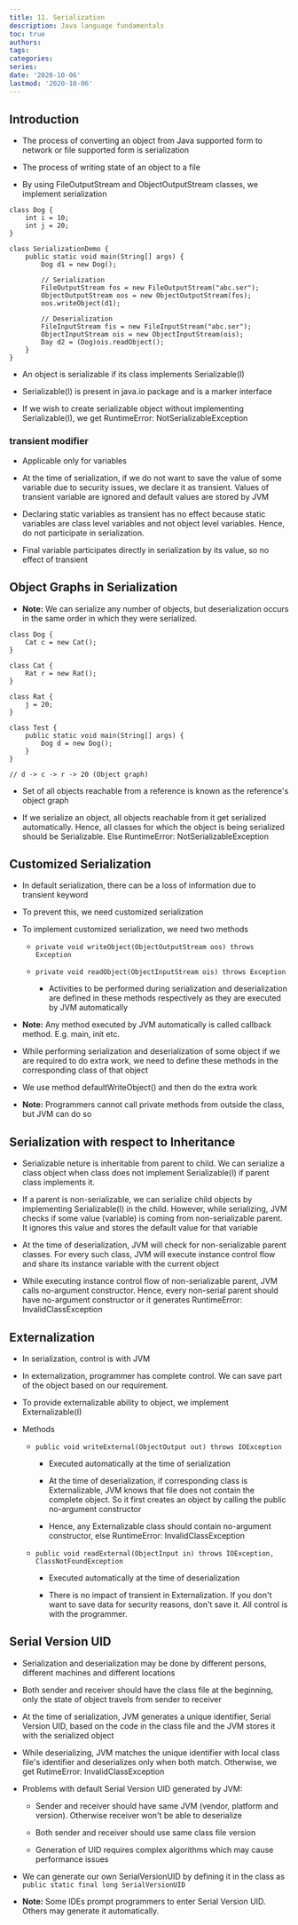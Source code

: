 ```yaml
---
title: 11. Serialization
description: Java language fundamentals
toc: true
authors:
tags:
categories:
series:
date: '2020-10-06'
lastmod: '2020-10-06'
---
```


## Introduction

- The process of converting an object from Java supported form to network or file supported form is serialization

- The process of writing state of an object to a file

- By using FileOutputStream and ObjectOutputStream classes, we implement serialization

```
class Dog {
    int i = 10;
    int j = 20;
}

class SerializationDemo {
    public static void main(String[] args) {
        Dog d1 = new Dog();

        // Serialization
        FileOutputStream fos = new FileOutputStream("abc.ser");
        ObjectOutputStream oos = new ObjectOutputStream(fos);
        oos.writeObject(d1);

        // Deserialization
        FileInputStream fis = new FileInputStream("abc.ser");
        ObjectInputStream ois = new ObjectInputStream(ois);
        Day d2 = (Dog)ois.readObject();
    }
}
```

- An object is serializable if its class implements Serializable(I)

- Serializable(I) is present in java.io package and is a marker interface

- If we wish to create serializable object without implementing Serializable(I), we get RuntimeError: NotSerializableException

### transient modifier

- Applicable only for variables

- At the time of serialization, if we do not want to save the value of some variable due to security issues, we declare it as transient. Values of transient variable are ignored and default values are stored by JVM

- Declaring static variables as transient has no effect because static variables are class level variables and not object level variables. Hence, do not participate in serialization.

- Final variable participates directly in serialization by its value, so no effect of transient

## Object Graphs in Serialization

- **Note:** We can serialize any number of objects, but deserialization occurs in the same order in which they were serialized.

```
class Dog {
    Cat c = new Cat();
}

class Cat {
    Rat r = new Rat();
}

class Rat {
    j = 20;
}

class Test {
    public static void main(String[] args) {
        Dog d = new Dog();
    }
}

// d -> c -> r -> 20 (Object graph)
```

- Set of all objects reachable from a reference is known as the reference's object graph

- If we serialize an object, all objects reachable from it get serialized automatically. Hence, all classes for which the object is being serialized should be Serializable. Else RuntimeError: NotSerializableException

## Customized Serialization

- In default serialization, there can be a loss of information due to transient keyword

- To prevent this, we need customized serialization

- To implement customized serialization, we need two methods

    - ```private void writeObject(ObjectOutputStream oos) throws Exception```

    - ```private void readObject(ObjectInputStream ois) throws Exception```

        - Activities to be performed during serialization and deserialization are defined in these methods respectively as they are executed by JVM automatically

- **Note:** Any method executed by JVM automatically is called callback method. E.g. main, init etc.

- While performing serialization and deserialization of some object if we are required to do extra work, we need to define these methods in the corresponding class of that object

- We use method defaultWriteObject() and then do the extra work

- **Note:** Programmers cannot call private methods from outside the class, but JVM can do so

## Serialization with respect to Inheritance

- Serializable neture is inheritable from parent to child. We can serialize a class object when class does not implement Serializable(I) if parent class implements it.

- If a parent is non-serializable, we can serialize child objects by implementing Serializable(I) in the child. However, while serializing, JVM checks if some value (variable) is coming from non-serializable parent. It ignores this value and stores the default value for that variable

- At the time of deserialization, JVM will check for non-serializable parent classes. For every such class, JVM will execute instance control flow and share its instance variable with the current object

- While executing instance control flow of non-serializable parent, JVM calls no-argument constructor. Hence, every non-serial parent should have no-argument constructor or it generates RuntimeError: InvalidClassException

## Externalization

- In serialization, control is with JVM

- In externalization, programmer has complete control. We can save part of the object based on our requirement.

- To provide externalizable ability to object, we implement Externalizable(I)

- Methods

    - ```public void writeExternal(ObjectOutput out) throws IOException```

        - Executed automatically at the time of serialization

        - At the time of deserialization, if corresponding class is Externalizable, JVM knows that file does not contain the complete object. So it first creates an object by calling the public no-argument constructor

        - Hence, any Externalizable class should contain no-argument constructor, else RuntimeError: InvalidClassException

    - ```public void readExternal(ObjectInput in) throws IOException, ClassNotFoundException```

        - Executed automatically at the time of deserialization

        - There is no impact of transient in Externalization. If you don't want to save data for security reasons, don't save it. All control is with the programmer.

## Serial Version UID

- Serialization and deserialization may be done by different persons, different machines and different locations

- Both sender and receiver should have the class file at the beginning, only the state of object travels from sender to receiver

- At the time of serialization, JVM generates a unique identifier, Serial Version UID, based on the code in the class file and the JVM stores it with the serialized object

- While deserializing, JVM matches the unique identifier with local class file's identifier and deserializes only when both match. Otherwise, we get RutimeError: InvalidClassException

- Problems with default Serial Version UID generated by JVM:

    - Sender and receiver should have same JVM (vendor, platform and version). Otherwise receiver won't be able to deserialize

    - Both sender and receiver should use same class file version

    - Generation of UID requires complex algorithms which may cause performance issues

- We can generate our own SerialVersionUID by defining it in the class as ```public static final long SerialVersionUID```

- **Note:** Some IDEs prompt programmers to enter Serial Version UID. Others may generate it automatically.